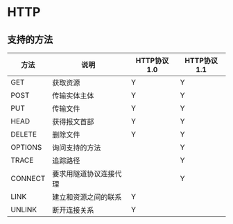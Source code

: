 # HTTP

## 支持的方法

| 方法    | 说明                   | HTTP协议1.0 | HTTP协议1.1 |
| ------- | ---------------------- | ----------- | ----------- |
| GET     | 获取资源               | Y           | Y           |
| POST    | 传输实体主体           | Y           | Y           |
| PUT     | 传输文件               | Y           | Y           |
| HEAD    | 获得报文首部           | Y           | Y           |
| DELETE  | 删除文件               | Y           | Y           |
| OPTIONS | 询问支持的方法         |             | Y           |
| TRACE   | 追踪路径               |             | Y           |
| CONNECT | 要求用隧道协议连接代理 |             | Y           |
| LINK    | 建立和资源之间的联系   | Y           |             |
| UNLINK  | 断开连接关系           | Y           |             |

